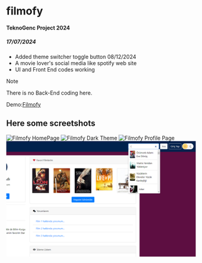 # filmofy
**TeknoGenc Project 2024**
##### 17/07/2024
- Added theme switcher toggle button 08/12/2024
- A movie lover's social media like spotify web site
- UI and Front End codes working

> [!NOTE]  
> There is no Back-End coding here. 

Demo:[Filmofy](https://vsincar.github.io/filmofy/)


## Here some screetshots
![Filmofy HomePage](home_page.png)
![Filmofy Dark Theme](home_page-dark.png)
![Filmofy Profile Page](home_page-dark.png)
![Filmofy Searching Function](search.png)



